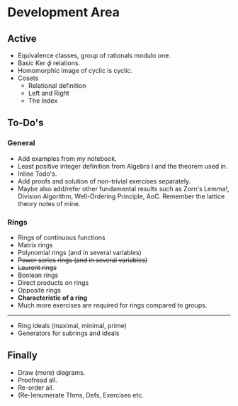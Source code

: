 # Development Area

## Active

- Equivalence classes, group of rationals modulo one.
- Basic $\text{Ker }\phi$ relations.
- Homomorphic image of cyclic is cyclic.
- Cosets
    - Relational definition
    - Left and Right
    - The Index

## To-Do's

### General

- Add examples from my notebook.
- Least positive integer definition from Algebra I and the theorem used in.
- Inline Todo's.
- Add proofs and solution of non-trivial exercises separately.
- Maybe also add/refer other fundamental results such as Zorn's Lemma!, Division Algorithm, Well-Ordering Principle, AoC. Remember the lattice theory notes of mine.

### Rings

- Rings of continuous functions
- Matrix rings
- Polynomial rings (and in several variables)
- ~~Power series rings (and in several variables)~~
- ~~Laurent rings~~
- Boolean rings
- Direct products on rings
- Opposite rings
- **Characteristic of a ring**
- Much more exercises are required for rings compared to groups.

---

- Ring ideals (maximal, minimal, prime)
- Generators for subrings and ideals

## Finally

- Draw (more) diagrams.
- Proofread all.
- Re-order all.
- (Re-)enumerate Thms, Defs, Exercises etc.

